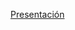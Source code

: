 [Presentación](https://www.canva.com/design/DAF0_eJnGpE/yYKZw175jgtaCtqbcVzkhw/view?utm_content=DAF0_eJnGpE&utm_campaign=designshare&utm_medium=link&utm_source=editor)
